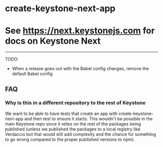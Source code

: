 # create-keystone-next-app

# See https://next.keystonejs.com for docs on Keystone Next

---

TODO:

- When a release goes out with the Babel config changes, remove the default Babel config

## FAQ

### Why is this in a different repository to the rest of Keystone

We want to be able to have tests that create an app with create-keystone-next-app and then test to ensure it starts. This wouldn't be possible in the main Keystone repo since it relies on the rest of the packages being published (unless we published the packages to a local registry like Verdaccio but that would still add complexity and the chance for something to go wrong compared to the proper published versions to npm).
